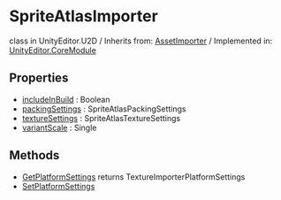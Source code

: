 # SpriteAtlasImporter
class in UnityEditor.U2D
 / Inherits from: <a href="https://docs.unity3d.com/6000.2/Documentation/ScriptReference/AssetImporter.html">AssetImporter</a> / Implemented in: <a href="https://docs.unity3d.com/6000.2/Documentation/ScriptReference/UnityEditor.CoreModule.html">UnityEditor.CoreModule</a>

## Properties
- <a href="https://docs.unity3d.com/6000.2/Documentation/ScriptReference/SpriteAtlasImporter-includeInBuild.html">includeInBuild</a> : Boolean
- <a href="https://docs.unity3d.com/6000.2/Documentation/ScriptReference/SpriteAtlasImporter-packingSettings.html">packingSettings</a> : SpriteAtlasPackingSettings
- <a href="https://docs.unity3d.com/6000.2/Documentation/ScriptReference/SpriteAtlasImporter-textureSettings.html">textureSettings</a> : SpriteAtlasTextureSettings
- <a href="https://docs.unity3d.com/6000.2/Documentation/ScriptReference/SpriteAtlasImporter-variantScale.html">variantScale</a> : Single

## Methods
- <a href="https://docs.unity3d.com/6000.2/Documentation/ScriptReference/SpriteAtlasImporter.GetPlatformSettings.html">GetPlatformSettings</a> returns TextureImporterPlatformSettings
- <a href="https://docs.unity3d.com/6000.2/Documentation/ScriptReference/SpriteAtlasImporter.SetPlatformSettings.html">SetPlatformSettings</a>

